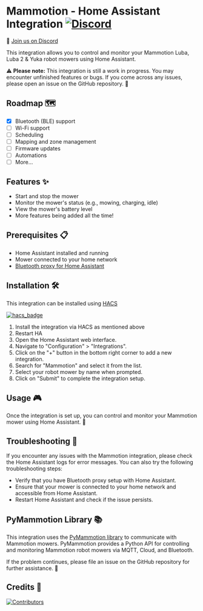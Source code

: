 # Mammotion - Home Assistant Integration [![Discord](https://img.shields.io/discord/1247286396297678879)](https://discord.gg/vpZdWhJX8x)

💬 [Join us on Discord](https://discord.gg/vpZdWhJX8x)

This integration allows you to control and monitor your Mammotion Luba, Luba 2 & Yuka robot mowers using Home Assistant.

⚠️ **Please note:** This integration is still a work in progress. You may encounter unfinished features or bugs. If you come across any issues, please open an issue on the GitHub repository. 🐛

## Roadmap 🗺️

- [x] Bluetooth (BLE) support
- [ ] Wi-Fi support
- [ ] Scheduling
- [ ] Mapping and zone management
- [ ] Firmware updates
- [ ] Automations
- [ ] More...

## Features ✨

- Start and stop the mower
- Monitor the mower's status (e.g., mowing, charging, idle)
- View the mower's battery level
- More features being added all the time!

## Prerequisites 📋

- Home Assistant installed and running
- Mower connected to your home network
- [Bluetooth proxy for Home Assistant](https://esphome.io/components/bluetooth_proxy.html)

## Installation 🛠️

This integration can be installed using [HACS](https://hacs.xyz/)

[![hacs_badge](https://img.shields.io/badge/HACS-Custom-41BDF5.svg?style=for-the-badge)](https://github.com/hacs/integration)

1. Install the integration via HACS as mentioned above
2. Restart HA
3. Open the Home Assistant web interface.
4. Navigate to "Configuration" > "Integrations".
5. Click on the "+" button in the bottom right corner to add a new integration.
6. Search for "Mammotion" and select it from the list.
7. Select your robot mower by name when prompted.
8. Click on "Submit" to complete the integration setup.

## Usage 🎮

Once the integration is set up, you can control and monitor your Mammotion mower using Home Assistant. 🎉

## Troubleshooting 🔧

If you encounter any issues with the Mammotion integration, please check the Home Assistant logs for error messages. You can also try the following troubleshooting steps:

- Verify that you have Bluetooth proxy setup with Home Assistant.
- Ensure that your mower is connected to your home network and accessible from Home Assistant.
- Restart Home Assistant and check if the issue persists.

## PyMammotion Library 📚

This integration uses the [PyMammotion library](https://github.com/mikey0000/PyMammotion) to communicate with Mammotion mowers. PyMammotion provides a Python API for controlling and monitoring Mammotion robot mowers via MQTT, Cloud, and Bluetooth.

If the problem continues, please file an issue on the GitHub repository for further assistance. 🙏

## Credits 👥

[![Contributors](https://contrib.rocks/image?repo=mikey0000/Mammotion-HA)](https://github.com/mikey0000/Mammotion-HA/graphs/contributors)
